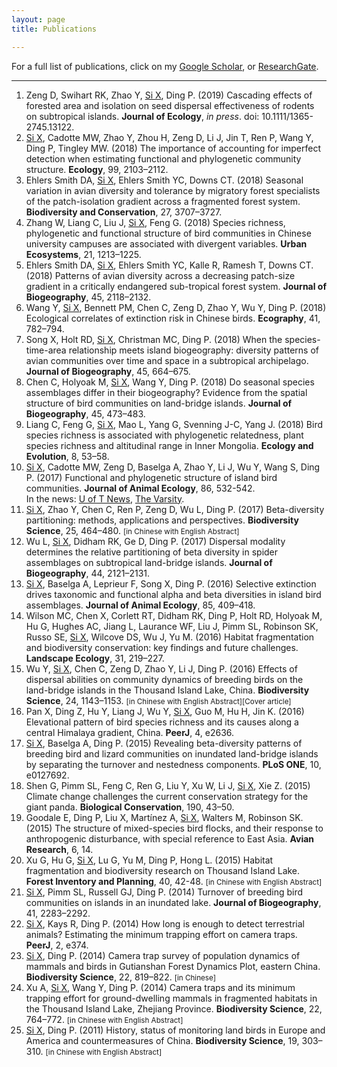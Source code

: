 ```yaml
---
layout: page
title: Publications

---
```


For a full list of publications, click on my [Google Scholar](http://scholar.google.com/citations?user=wI1qfPsAAAAJ&hl=en), or [ResearchGate](https://www.researchgate.net/profile/Xingfeng_Si).

---

1. Zeng D, Swihart RK, Zhao Y, <u>Si X</u>, Ding P. (2019) Cascading effects of forested area and isolation on seed dispersal effectiveness of rodents on subtropical islands. **Journal of Ecology**, *in press*. doi: 10.1111/1365-2745.13122.
1. <u>Si X</u>, Cadotte MW, Zhao Y, Zhou H, Zeng D, Li J, Jin T, Ren P, Wang Y, Ding P, Tingley MW. (2018) The importance of accounting for imperfect detection when estimating functional and phylogenetic community structure. **Ecology**, 99, 2103–2112.
1. Ehlers Smith DA, <u>Si X</u>, Ehlers Smith YC, Downs CT. (2018) Seasonal variation in avian diversity and tolerance by migratory forest specialists of the patch-isolation gradient across a fragmented forest system. **Biodiversity and Conservation**, 27, 3707–3727.
1. Zhang W, Liang C, Liu J, <u>Si X</u>, Feng G. (2018) Species richness, phylogenetic and functional structure of bird communities in Chinese university campuses are associated with divergent variables. **Urban Ecosystems**, 21, 1213–1225.
1. Ehlers Smith DA, <u>Si X</u>, Ehlers Smith YC, Kalle R, Ramesh T, Downs CT. (2018) Patterns of avian diversity across a decreasing patch-size gradient in a critically endangered sub-tropical forest system. **Journal of Biogeography**, 45, 2118–2132.
1. Wang Y, <u>Si X</u>, Bennett PM, Chen C, Zeng D, Zhao Y, Wu Y, Ding P. (2018) Ecological correlates of extinction risk in Chinese birds. **Ecography**, 41, 782–794.
1. Song X, Holt RD, <u>Si X</u>, Christman MC, Ding P. (2018) When the species-time-area relationship meets island biogeography: diversity patterns of avian communities over time and space in a subtropical archipelago. **Journal of Biogeography**, 45, 664–675.
1. Chen C, Holyoak M, <u>Si X</u>, Wang Y, Ding P. (2018) Do seasonal species assemblages differ in their biogeography? Evidence from the spatial structure of bird communities on land-bridge islands. **Journal of Biogeography**, 45, 473–483.
1. Liang C, Feng G, <u>Si X</u>, Mao L, Yang G, Svenning J-C, Yang J. (2018) Bird species richness is associated with phylogenetic relatedness, plant species richness and altitudinal range in Inner Mongolia. **Ecology and Evolution**, 8, 53–58.
1. <u>Si X</u>,  Cadotte MW, Zeng D, Baselga A, Zhao Y, Li J, Wu Y, Wang S, Ding P. (2017) Functional and phylogenetic structure of island bird communities. **Journal of Animal Ecology**, 86, 532-542. <br>In the news: [U of T News](https://www.utoronto.ca/news/what-happens-wildlife-when-humans-alter-their-habitat-u-t-research-sheds-some-light), [The Varsity](http://thevarsity.ca/2017/03/05/beyond-the-flood/).
1. <u>Si X</u>, Zhao Y, Chen C, Ren P, Zeng D, Wu L, Ding P. (2017) Beta-diversity partitioning: methods, applications and perspectives. **Biodiversity Science**, 25, 464–480. <small>[in Chinese with English Abstract]</small>
1. Wu L, <u>Si X</u>, Didham RK, Ge D, Ding P. (2017) Dispersal modality determines the relative partitioning of beta diversity in spider assemblages on subtropical land-bridge islands. **Journal of Biogeography**, 44, 2121–2131.
1. <u>Si X</u>, Baselga A, Leprieur F, Song X, Ding P. (2016) Selective extinction drives taxonomic and functional alpha and beta diversities in island bird assemblages. **Journal of Animal Ecology**, 85, 409–418.
1. Wilson MC, Chen X, Corlett RT, Didham RK, Ding P, Holt RD, Holyoak M, Hu G, Hughes AC, Jiang L, Laurance WF, Liu J, Pimm SL, Robinson SK, Russo SE, <u>Si X</u>, Wilcove DS, Wu J, Yu M. (2016) Habitat fragmentation and biodiversity conservation: key findings and future challenges. **Landscape Ecology**, 31, 219–227.
1. Wu Y, <u>Si X</u>, Chen C, Zeng D, Zhao Y, Li J, Ding P. (2016) Effects of dispersal abilities on community dynamics of breeding birds on the land-bridge islands in the Thousand Island Lake, China. **Biodiversity Science**, 24, 1143–1153. <small>[in Chinese with English Abstract][Cover article]</small>
1. Pan X, Ding Z, Hu Y, Liang J, Wu Y, <u>Si X</u>, Guo M, Hu H, Jin K. (2016) Elevational pattern of bird species richness and its causes along a central Himalaya gradient, China. **PeerJ**, 4, e2636.
1. <u>Si X</u>, Baselga A, Ding P. (2015) Revealing beta-diversity patterns of breeding bird and lizard communities on inundated land-bridge islands by separating the turnover and nestedness components. **PLoS ONE**, 10, e0127692.
1. Shen G, Pimm SL, Feng C, Ren G, Liu Y, Xu W, Li J, <u>Si X</u>, Xie Z. (2015) Climate change challenges the current conservation strategy for the giant panda. **Biological Conservation**, 190, 43–50.
1. Goodale E, Ding P, Liu X, Martínez A, <u>Si X</u>, Walters M, Robinson SK. (2015) The structure of mixed-species bird flocks, and their response to anthropogenic disturbance, with special reference to East Asia. **Avian Research**, 6, 14.
2. Xu G, Hu G, <u>Si X</u>, Lu G, Yu M, Ding P, Hong L. (2015) Habitat fragmentation and biodiversity research on Thousand Island Lake. **Forest Inventory and Planning**, 40, 42-48. <small>[in Chinese with English Abstract]</small>
1. <u>Si X</u>, Pimm SL, Russell GJ, Ding P. (2014) Turnover of breeding bird communities on islands in an inundated lake. **Journal of Biogeography**, 41, 2283–2292.
1. <u>Si X</u>, Kays R, Ding P. (2014) How long is enough to detect terrestrial animals? Estimating the minimum trapping effort on camera traps. **PeerJ**, 2, e374.
1. <u>Si X</u>, Ding P. (2014) Camera trap survey of population dynamics of mammals and birds in Gutianshan Forest Dynamics Plot, eastern China. **Biodiversity Science**, 22, 819–822. <small>[in Chinese]</small>
1. Xu A, <u>Si X</u>, Wang Y, Ding P. (2014) Camera traps and its minimum trapping effort for ground-dwelling mammals in fragmented habitats in the Thousand Island Lake, Zhejiang Province. **Biodiversity Science**, 22, 764–772. <small>[in Chinese with English Abstract]</small>
1. <u>Si X</u>, Ding P. (2011) History, status of monitoring land birds in Europe and America and countermeasures of China. **Biodiversity Science**, 19, 303–310. <small>[in Chinese with English Abstract]</small>